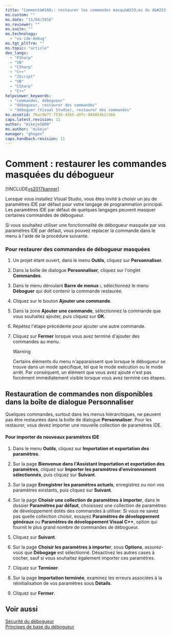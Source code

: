 ```yaml
---
title: "Comment&#160;: restaurer les commandes masqu&#233;es du d&#233;bogueur | Microsoft Docs"
ms.custom: ""
ms.date: "11/04/2016"
ms.reviewer: ""
ms.suite: ""
ms.technology: 
  - "vs-ide-debug"
ms.tgt_pltfrm: ""
ms.topic: "article"
dev_langs: 
  - "FSharp"
  - "VB"
  - "CSharp"
  - "C++"
  - "JScript"
  - "VB"
  - "CSharp"
  - "C++"
helpviewer_keywords: 
  - "commandes, débogueur"
  - "débogueur, restaurer des commandes"
  - "déboguer (Visual Studio), restaurer des commandes"
ms.assetid: 76ac9b77-f536-43b5-a9fc-984854b1c566
caps.latest.revision: 11
author: "mikejo5000"
ms.author: "mikejo"
manager: "ghogen"
caps.handback.revision: 11
---
```

# Comment&#160;: restaurer les commandes masqu&#233;es du d&#233;bogueur
[!INCLUDE[vs2017banner](../code-quality/includes/vs2017banner.md)]

Lorsque vous installez Visual Studio, vous êtes invité à choisir un jeu de paramètres IDE par défaut pour votre langage de programmation principal.  Les paramètres IDE par défaut de quelques langages peuvent masquer certaines commandes de débogueur.  
  
 Si vous souhaitez utiliser une fonctionnalité de débogueur masquée par vos paramètres IDE par défaut, vous pouvez replacer la commande dans le menu à l'aide de la procédure suivante.  
  
### Pour restaurer des commandes de débogueur masquées  
  
1.  Un projet étant ouvert, dans le menu **Outils**, cliquez sur **Personnaliser**.  
  
2.  Dans la boîte de dialogue **Personnaliser**, cliquez sur l'onglet **Commandes**.  
  
3.  Dans le menu déroulant **Barre de menus :**, sélectionnez le menu **Déboguer** qui doit contenir la commande restaurée.  
  
4.  Cliquez sur le bouton **Ajouter une commande**.  
  
5.  Dans la zone **Ajouter une commande**, sélectionnez la commande que vous souhaitez ajouter, puis cliquez sur **OK**.  
  
6.  Répétez l'étape précédente pour ajouter une autre commande.  
  
7.  Cliquez sur **Fermer** lorsque vous avez terminé d'ajouter des commandes au menu.  
  
    > [!WARNING]
    >  Certains éléments du menu n'apparaissent que lorsque le débogueur se trouve dans un mode spécifique, tel que le mode exécution ou le mode arrêt.  Par conséquent, un élément que vous avez ajouté n'est pas forcément immédiatement visible lorsque vous avez terminé ces étapes.  
  
## Restauration de commandes non disponibles dans la boîte de dialogue Personnaliser  
 Quelques commandes, surtout dans les menus hiérarchiques, ne peuvent pas être restaurées dans la boîte de dialogue **Personnaliser**.  Pour les restaurer, vous devez importer une nouvelle collection de paramètres IDE.  
  
#### Pour importer de nouveaux paramètres IDE  
  
1.  Dans le menu **Outils**, cliquez sur **Importation et exportation des paramètres**.  
  
2.  Sur la page **Bienvenue dans l'Assistant Importation et exportation des paramètres**, cliquez sur **Importer les paramètres d'environnement sélectionnés**, puis cliquez sur **Suivant**.  
  
3.  Sur la page **Enregistrer les paramètres actuels**, enregistrez ou non vos paramètres existants, puis cliquez sur **Suivant**.  
  
4.  Sur la page **Choisir une collection de paramètres à importer**, dans le dossier **Paramètres par défaut**, choisissez une collection de paramètres de développement dotés des commandes à utiliser.  Si vous ne savez pas quelle collection choisir, essayez **Paramètres de développement généraux** ou **Paramètres de développement Visual C\+\+**, option qui fournit le plus grand nombre de commandes de débogueur.  
  
5.  Cliquez sur **Suivant**.  
  
6.  Sur la page **Choisir les paramètres à importer**, sous **Options**, assurez\-vous que **Débogage** est sélectionné.  Désactivez les autres cases à cocher, sauf si vous souhaitez également importer ces paramètres.  
  
7.  Cliquez sur **Terminer**.  
  
8.  Sur la page **Importation terminée**, examinez les erreurs associées à la réinitialisation de vos paramètres sous **Détails**.  
  
9. Cliquez sur **Fermer**.  
  
## Voir aussi  
 [Sécurité du débogueur](../debugger/debugger-security.md)   
 [Principes de base du débogueur](../debugger/debugger-basics.md)